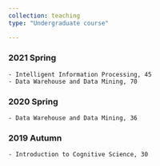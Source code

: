 ```yaml
---
collection: teaching
type: "Undergraduate course"

---
```


### 2021 Spring
    - Intelligent Information Processing, 45
    - Data Warehouse and Data Mining, 70  
### 2020 Spring  
    - Data Warehouse and Data Mining, 36
### 2019 Autumn
    - Introduction to Cognitive Science, 30  




 


